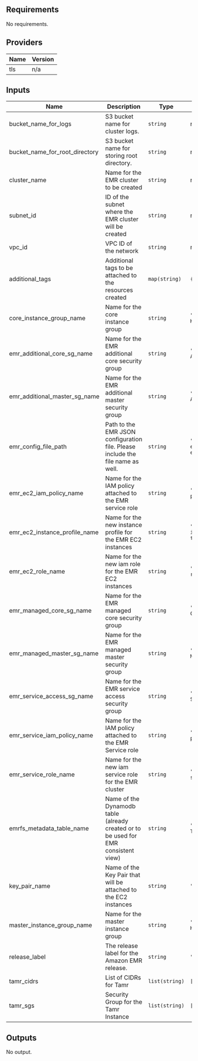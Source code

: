 <!-- BEGINNING OF PRE-COMMIT-TERRAFORM DOCS HOOK -->
## Requirements

No requirements.

## Providers

| Name | Version |
|------|---------|
| tls | n/a |

## Inputs

| Name | Description | Type | Default | Required |
|------|-------------|------|---------|:--------:|
| bucket\_name\_for\_logs | S3 bucket name for cluster logs. | `string` | n/a | yes |
| bucket\_name\_for\_root\_directory | S3 bucket name for storing root directory. | `string` | n/a | yes |
| cluster\_name | Name for the EMR cluster to be created | `string` | n/a | yes |
| subnet\_id | ID of the subnet where the EMR cluster will be created | `string` | n/a | yes |
| vpc\_id | VPC ID of the network | `string` | n/a | yes |
| additional\_tags | Additional tags to be attached to the resources created | `map(string)` | `{}` | no |
| core\_instance\_group\_name | Name for the core instance group | `string` | `"CoreInstanceGroup-Hbase-Test"` | no |
| emr\_additional\_core\_sg\_name | Name for the EMR additional core security group | `string` | `"Test-TAMR-EMR-Hbase-Additional-Core"` | no |
| emr\_additional\_master\_sg\_name | Name for the EMR additional master security group | `string` | `"Test-TAMR-EMR-Hbase-Additional-Master"` | no |
| emr\_config\_file\_path | Path to the EMR JSON configuration file. Please include the file name as well. | `string` | `"../../modules/aws-emr-emrfs/config.json"` | no |
| emr\_ec2\_iam\_policy\_name | Name for the IAM policy attached to the EMR service role | `string` | `"test-hbase-ec2-policy"` | no |
| emr\_ec2\_instance\_profile\_name | Name for the new instance profile for the EMR EC2 instances | `string` | `"tamr-emr-hbase-instance-profile-test"` | no |
| emr\_ec2\_role\_name | Name for the new iam role for the EMR EC2 instances | `string` | `"tamr-emr-hbase-ec2-role-test"` | no |
| emr\_managed\_core\_sg\_name | Name for the EMR managed core security group | `string` | `"Test-TAMR-EMR-Hbase-Core"` | no |
| emr\_managed\_master\_sg\_name | Name for the EMR managed master security group | `string` | `"Test-TAMR-EMR-Hbase-Master"` | no |
| emr\_service\_access\_sg\_name | Name for the EMR service access security group | `string` | `"Test-TAMR-EMR-Hbase-Service-Access"` | no |
| emr\_service\_iam\_policy\_name | Name for the IAM policy attached to the EMR Service role | `string` | `"test-hbase-service-policy"` | no |
| emr\_service\_role\_name | Name for the new iam service role for the EMR cluster | `string` | `"tamr-emr-hbase-service-role-test"` | no |
| emrfs\_metadata\_table\_name | Name of the Dynamodb table (already created or to be used for EMR consistent view) | `string` | `"EmrFSMetadata-Hbase-Test"` | no |
| key\_pair\_name | Name of the Key Pair that will be attached to the EC2 instances | `string` | `"tamr-emr-test"` | no |
| master\_instance\_group\_name | Name for the master instance group | `string` | `"MasterInstanceGroup-Hbase-Test"` | no |
| release\_label | The release label for the Amazon EMR release. | `string` | `"emr-5.29.0"` | no |
| tamr\_cidrs | List of CIDRs for Tamr | `list(string)` | `[]` | no |
| tamr\_sgs | Security Group for the Tamr Instance | `list(string)` | `[]` | no |

## Outputs

No output.

<!-- END OF PRE-COMMIT-TERRAFORM DOCS HOOK -->
